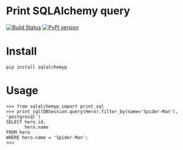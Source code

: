 # Print SQLAlchemy query

[![Build Status](https://travis-ci.org/evangilo/sqlalchemyp.svg?branch=master)](https://travis-ci.org/evangilo/sqlalchemyp)
[![PyPI version](https://badge.fury.io/py/sqlalchemyp.svg)](https://badge.fury.io/py/sqlalchemyp)

# Install
`pip install sqlalchemyp`

# Usage

```
>>> from sqlalchemyp import print_sql
>>> print_sql(DBSession.query(Hero).filter_by(name='Spider-Man'), 'postgresql')
SELECT hero.id,
       hero.name
FROM hero
WHERE hero.name = 'Spider-Man';
>>>
```

